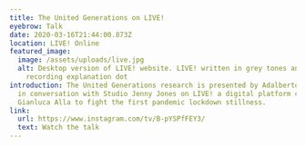 ```yaml
---
title: The United Generations on LIVE!
eyebrow: Talk
date: 2020-03-16T21:44:00.873Z
location: LIVE! Online
featured_image:
  image: /assets/uploads/live.jpg
  alt: Desktop version of LIVE! website. LIVE! written in grey tones and red
    recording explanation dot
introduction: The United Generations research is presented by Adalberto Lonardi
  in conversation with Studio Jenny Jones on LIVE! a digital platform created by
  Gianluca Alla to fight the first pandemic lockdown stillness.
link:
  url: https://www.instagram.com/tv/B-pYSPfFEY3/
  text: Watch the talk
---
```

